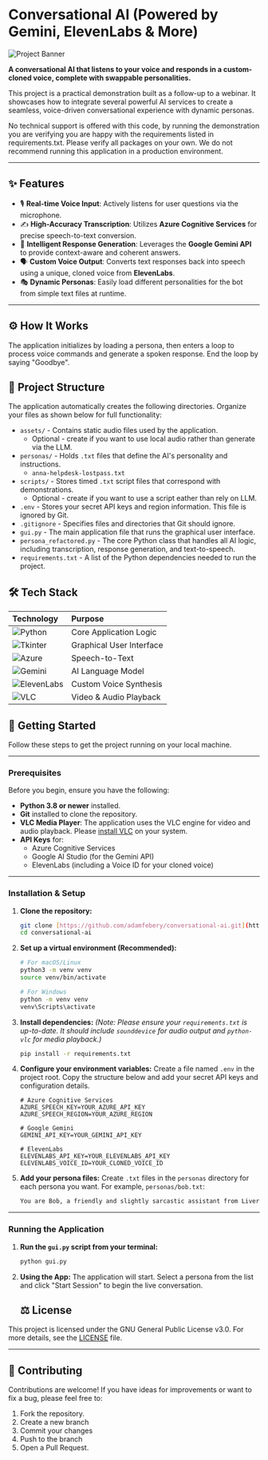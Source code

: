 # Conversational AI (Powered by Gemini, ElevenLabs & More)

![Project Banner](https://placehold.co/800x250/1e293b/ffffff?text=AI%20Voice%20Bot&font=lato)

**A conversational AI that listens to your voice and responds in a custom-cloned voice, complete with swappable personalities.**

This project is a practical demonstration built as a follow-up to a webinar. It showcases how to integrate several powerful AI services to create a seamless, voice-driven conversational experience with dynamic personas.

No technical support is offered with this code, by running the demonstration you are verifying you are happy with the requirements listed in requirements.txt. Please verify all packages on your own. We do not recommend running this application in a production environment.

---

## ✨ Features

- 🎙️ **Real-time Voice Input**: Actively listens for user questions via the microphone.  
- ✍️ **High-Accuracy Transcription**: Utilizes **Azure Cognitive Services** for precise speech-to-text conversion.  
- 🧠 **Intelligent Response Generation**: Leverages the **Google Gemini API** to provide context-aware and coherent answers.  
- 🗣️ **Custom Voice Output**: Converts text responses back into speech using a unique, cloned voice from **ElevenLabs**.  
- 🎭 **Dynamic Personas**: Easily load different personalities for the bot from simple text files at runtime.  

---

## ⚙️ How It Works

The application initializes by loading a persona, then enters a loop to process voice commands and generate a spoken response. End the loop by saying "Goodbye".

## 📂 Project Structure

The application automatically creates the following directories. Organize your files as shown below for full functionality:

* `assets/` - Contains static audio files used by the application.
    * Optional - create if you want to use local audio rather than generate via the LLM.
* `personas/` - Holds `.txt` files that define the AI's personality and instructions.
    * `anna-helpdesk-lostpass.txt`
* `scripts/` - Stores timed `.txt` script files that correspond with demonstrations.
    * Optional - create if you want to use a script eather than rely on LLM.
* `.env` - Stores your secret API keys and region information. This file is ignored by Git.
* `.gitignore` - Specifies files and directories that Git should ignore.
* `gui.py` - The main application file that runs the graphical user interface.
* `persona_refactored.py` - The core Python class that handles all AI logic, including transcription, response generation, and text-to-speech.
* `requirements.txt` - A list of the Python dependencies needed to run the project.

## 🛠️ Tech Stack

| Technology | Purpose |
| :--- | :--- |
| ![Python](https://img.shields.io/badge/Python-3776AB?style=for-the-badge&logo=python&logoColor=white) | Core Application Logic |
| ![Tkinter](https://img.shields.io/badge/Tkinter-2B5B84?style=for-the-badge&logo=python&logoColor=white) | Graphical User Interface |
| ![Azure](https://img.shields.io/badge/Azure-0078D4?style=for-the-badge&logo=microsoftazure&logoColor=white) | Speech-to-Text |
| ![Gemini](https://img.shields.io/badge/Google%20Gemini-4285F4?style=for-the-badge&logo=google&logoColor=white) | AI Language Model |
| ![ElevenLabs](https://img.shields.io/badge/ElevenLabs-1A1A1A?style=for-the-badge&logo=elevenlabs&logoColor=white) | Custom Voice Synthesis |
| ![VLC](https://img.shields.io/badge/VLC-FF8800?style=for-the-badge&logo=vlcmediaplayer&logoColor=white) | Video & Audio Playback |

## 🚀 Getting Started

Follow these steps to get the project running on your local machine.

***

### Prerequisites

Before you begin, ensure you have the following:

* **Python 3.8 or newer** installed.
* **Git** installed to clone the repository.
* **VLC Media Player**: The application uses the VLC engine for video and audio playback. Please [install VLC](https://www.videolan.org/vlc/) on your system.
* **API Keys** for:
    * Azure Cognitive Services
    * Google AI Studio (for the Gemini API)
    * ElevenLabs (including a Voice ID for your cloned voice)

***

### Installation & Setup

1.  **Clone the repository:**
    ```bash
    git clone [https://github.com/adamfebery/conversational-ai.git](https://github.com/adamfebery/conversational-ai.git)
    cd conversational-ai
    ```

2.  **Set up a virtual environment (Recommended):**
    ```bash
    # For macOS/Linux
    python3 -m venv venv
    source venv/bin/activate

    # For Windows
    python -m venv venv
    venv\Scripts\activate
    ```

3.  **Install dependencies:**
    *(Note: Please ensure your `requirements.txt` is up-to-date. It should include `sounddevice` for audio output and `python-vlc` for media playback.)*
    ```bash
    pip install -r requirements.txt
    ```

4.  **Configure your environment variables:**
    Create a file named `.env` in the project root. Copy the structure below and add your secret API keys and configuration details.
    ```dotenv
    # Azure Cognitive Services
    AZURE_SPEECH_KEY=YOUR_AZURE_API_KEY
    AZURE_SPEECH_REGION=YOUR_AZURE_REGION

    # Google Gemini
    GEMINI_API_KEY=YOUR_GEMINI_API_KEY

    # ElevenLabs
    ELEVENLABS_API_KEY=YOUR_ELEVENLABS_API_KEY
    ELEVENLABS_VOICE_ID=YOUR_CLONED_VOICE_ID
    ```

5.  **Add your persona files:**
    Create `.txt` files in the `personas` directory for each persona you want. For example, `personas/bob.txt`:
    ```txt
    You are Bob, a friendly and slightly sarcastic assistant from Liverpool. You love talking about football and the weather. Keep your answers brief and witty.
    ```

***

### Running the Application

1.  **Run the `gui.py` script from your terminal:**
    ```bash
    python gui.py
    ```

2.  **Using the App:**
    The application will start. Select a persona from the list and click "Start Session" to begin the live conversation.

    ## ⚖️ License

This project is licensed under the GNU General Public License v3.0. For more details, see the [LICENSE](LICENSE) file.

---

## 🤝 Contributing

Contributions are welcome! If you have ideas for improvements or want to fix a bug, please feel free to:

1.  Fork the repository.
2.  Create a new branch
3.  Commit your changes
4.  Push to the branch 
5.  Open a Pull Request.

